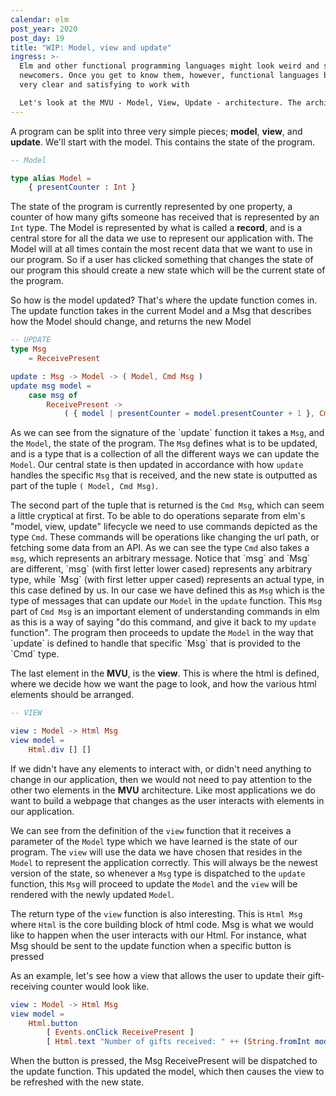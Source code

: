 ```yaml
---
calendar: elm
post_year: 2020
post_day: 19
title: "WIP: Model, view and update"
ingress: >-
  Elm and other functional programming languages might look weird and scary to
  newcomers. Once you get to know them, however, functional languages becomes
  very clear and satisfying to work with

  Let's look at the MVU - Model, View, Update - architecture. The architecture is also known as TEA - The Elm Architecture - but is useful in other languages as well
---
```

A program can be split into three very simple pieces; **model**, **view**, and **update**.
We'll start with the model. This contains the state of the program.

```elm
-- Model

type alias Model = 
    { presentCounter : Int }
```

The state of the program is currently represented by one property, a counter of how many gifts someone has received that is represented by an `Int` type.
The Model is represented by what is called a **record**, and is a central store for all the data we use to represent our application with. The Model will at all times contain the most recent data that we want to use in our program. So if a user has clicked something that changes  the state of our program this should create a new state which will be the current state of the program.

So how is the model updated? That's where the update function comes in. The update function takes in the current Model and a Msg that describes how the Model should change, and returns the new Model

```elm
-- UPDATE
type Msg
    = ReceivePresent

update : Msg -> Model -> ( Model, Cmd Msg )
update msg model =
    case msg of
        ReceivePresent ->
            ( { model | presentCounter = model.presentCounter + 1 }, Cmd.none )
```

As we can see from the signature of the \`update\` function it takes a `Msg`, and the `Model`, the state of the program. The `Msg` defines what is to be updated, and is a type that is a collection of all the different ways we can update the `Model`. Our central state is then updated in accordance with how `update` handles the specific `Msg` that is received, and the new state is outputted as part of the tuple `( Model, Cmd Msg)`.

The second part of the tuple that is returned is the `Cmd Msg`, which can seem a little cryptical at first. To be able to do operations separate from elm's "model, view, update" lifecycle we need to use commands depicted as the type `Cmd`. These commands will be operations like changing the url path, or fetching some data from an API. As we can see the type `Cmd` also takes a `msg`, which represents an arbitrary message. Notice that \`msg\` and \`Msg\` are different, \`msg\` (with first letter lower cased) represents any arbitrary type, while \`Msg\` (with first letter upper cased) represents an actual type, in this case defined by us. In our case we have defined this as `Msg` which is the type of messages that can update our `Model` in the `update` function. This `Msg` part of `Cmd Msg` is an important element of understanding commands in elm as this is a way of saying "do this command, and give it back to my `update` function". The program then proceeds to update the `Model` in the way that \`update\` is defined to handle that specific \`Msg\` that is provided to the \`Cmd\` type.

The last element in the **MVU**, is the **view**. This is where the html is defined, where we decide how we want the page to look, and how the various html elements should be arranged.

```elm
-- VIEW

view : Model -> Html Msg
view model = 
    Html.div [] []
```

If we didn't have any elements to interact with, or didn't need anything to change in our application, then we would not need to pay attention to the other two elements in the **MVU** architecture. Like most applications we do want to build a webpage that changes as the user interacts with elements in our application.

We can see from the definition of the `view` function that it receives a parameter of the `Model` type which we have learned is the state of our program. The `view` will use the data we have chosen that resides in the `Model` to represent the application correctly. This will always be the newest version of the state, so whenever a `Msg` type is dispatched to the `update` function, this `Msg` will proceed to update the `Model` and the `view` will be rendered with the newly updated `Model`.

The return type of the `view` function is also interesting. This is `Html Msg` where `Html` is the core building block of html code. Msg is what we would like to happen when the user interacts with our Html. For instance, what Msg should be sent to the update function when a specific button is pressed

As an example, let's see how a view that allows the user to update their gift-receiving counter would look like.

```elm
view : Model -> Html Msg
view model =
    Html.button
        [ Events.onClick ReceivePresent ]
        [ Html.text "Number of gifts received: " ++ (String.fromInt model.presentCounter) ]

```
When the button is pressed, the Msg ReceivePresent will be dispatched to the update function. This updated the model, which then causes the view to be refreshed with the new state.